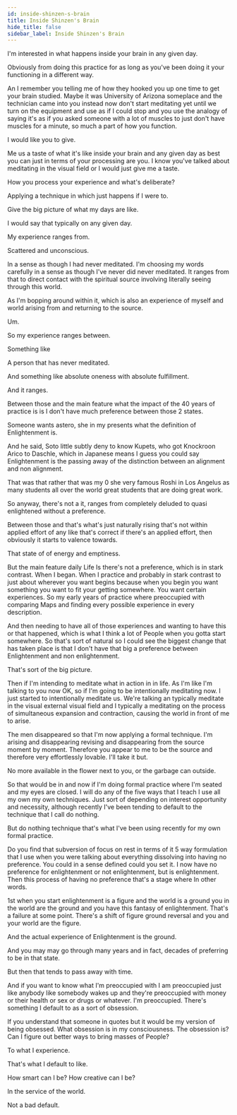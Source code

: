 ```yaml
---
id: inside-shinzen-s-brain
title: Inside Shinzen's Brain
hide_title: false
sidebar_label: Inside Shinzen's Brain
---
```

I'm interested in what happens inside your brain in any given day.



Obviously from doing this practice for as long as you've been doing it your functioning in a different way.

An I remember you telling me of how they hooked you up one time to get your brain studied. Maybe it was University of Arizona someplace and the technician came into you instead now don't start meditating yet until we turn on the equipment and use as if I could stop and you use the analogy of saying it's as if you asked someone with a lot of muscles to just don't have muscles for a minute, so much a part of how you function.

I would like you to give.

Me us a taste of what it's like inside your brain and any given day as best you can just in terms of your processing are you. I know you've talked about meditating in the visual field or I would just give me a taste.

How you process your experience and what's deliberate?

Applying a technique in which just happens if I were to.

Give the big picture of what my days are like.

I would say that typically on any given day.

My experience ranges from.

Scattered and unconscious.

In a sense as though I had never meditated. I'm choosing my words carefully in a sense as though I've never did never meditated. It ranges from that to direct contact with the spiritual source involving literally seeing through this world.

As I'm bopping around within it, which is also an experience of myself and world arising from and returning to the source.

Um.

So my experience ranges between.

Something like

A person that has never meditated.

And something like absolute oneness with absolute fulfillment.

And it ranges.

Between those and the main feature what the impact of the 40 years of practice is is I don't have much preference between those 2 states.

Someone wants astero, she in my presents what the definition of Enlightenment is.

And he said, Soto little subtly deny to know Kupets, who got Knockroon Arico to Daschle, which in Japanese means I guess you could say Enlightenment is the passing away of the distinction between an alignment and non alignment.

That was that rather that was my 0 she very famous Roshi in Los Angelus as many students all over the world great students that are doing great work.

So anyway, there's not a it, ranges from completely deluded to quasi enlightened without a preference.

Between those and that's what's just naturally rising that's not within applied effort of any like that's correct if there's an applied effort, then obviously it starts to valence towards.

That state of of energy and emptiness.

But the main feature daily Life Is there's not a preference, which is in stark contrast. When I began. When I practice and probably in stark contrast to just about wherever you want begins because when you begin you want something you want to fit your getting somewhere. You want certain experiences. So my early years of practice where preoccupied with comparing Maps and finding every possible experience in every description.

And then needing to have all of those experiences and wanting to have this or that happened, which is what I think a lot of People when you gotta start somewhere. So that's sort of natural so I could see the biggest change that has taken place is that I don't have that big a preference between Enlightenment and non enlightenment.

That's sort of the big picture.

Then if I'm intending to meditate what in action in in life. As I'm like I'm talking to you now OK, so if I'm going to be intentionally meditating now. I just started to intentionally meditate us. We're talking an typically meditate in the visual external visual field and I typically a meditating on the process of simultaneous expansion and contraction, causing the world in front of me to arise.

The men disappeared so that I'm now applying a formal technique. I'm arising and disappearing revising and disappearing from the source moment by moment. Therefore you appear to me to be the source and therefore very effortlessly lovable. I'll take it but.

No more available in the flower next to you, or the garbage can outside.

So that would be in and now if I'm doing formal practice where I'm seated and my eyes are closed. I will do any of the five ways that I teach I use all my own my own techniques. Just sort of depending on interest opportunity and necessity, although recently I've been tending to default to the technique that I call do nothing.

But do nothing technique that's what I've been using recently for my own formal practice.

Do you find that subversion of focus on rest in terms of it 5 way formulation that I use when you were talking about everything dissolving into having no preference. You could in a sense defined could you set it. I now have no preference for enlightenment or not enlightenment, but is enlightenment. Then this process of having no preference that's a stage where In other words.

1st when you start enlightenment is a figure and the world is a ground you in the world are the ground and you have this fantasy of enlightenment. That's a failure at some point. There's a shift of figure ground reversal and you and your world are the figure.

And the actual experience of Enlightenment is the ground.

And you may may go through many years and in fact, decades of preferring to be in that state.

But then that tends to pass away with time.

And if you want to know what I'm preoccupied with I am preoccupied just like anybody like somebody wakes up and they're preoccupied with money or their health or sex or drugs or whatever. I'm preoccupied. There's something I default to as a sort of obsession.

If you understand that someone in quotes but it would be my version of being obsessed. What obsession is in my consciousness. The obsession is? Can I figure out better ways to bring masses of People?

To what I experience.

That's what I default to like.

How smart can I be? How creative can I be?

In the service of the world.

Not a bad default.

